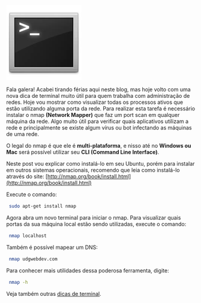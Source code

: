 ![Terminal Console Linux](../images/terminal-console-linux.jpg)

Fala galera! Acabei tirando férias aqui neste blog, mas hoje volto com uma nova dica de terminal muito útil para quem trabalha com administração de redes. Hoje vou mostrar como visualizar todas os processos ativos que estão utilizando alguma porta da rede.
Para realizar esta tarefa é necessário instalar o nmap **(Network Mapper)** que faz um port scan em qualquer máquina da rede. Algo muito útil para verificar quais aplicativos utilizam a rede e principalmente se existe algum vírus ou bot infectando as máquinas de uma rede.

O legal do nmap é que ele é **multi-plataforma**, e nisso até no **Windows ou Mac** será possível utilizar seu **CLI (Command Line Interface)**.

Neste post vou explicar como instalá-lo em seu Ubuntu, porém para instalar em outros sistemas operacionais, recomendo que leia como instalá-lo através do site: [http://nmap.org/book/install.html](http://nmap.org/book/install.html)

Execute o comando:

``` bash
 sudo apt-get install nmap
``` 

Agora abra um novo terminal para iniciar o nmap.
Para visualizar quais portas da sua máquina local estão sendo utilizadas, execute o comando:

``` bash
 nmap localhost
``` 

Também é possível mapear um DNS:

``` bash
 nmap udgwebdev.com
``` 

Para conhecer mais utilidades dessa poderosa ferramenta, digite:

``` bash
 nmap -h
``` 

Veja também outras [dicas de terminal](../dicas-de-terminal "Dicas de terminal").